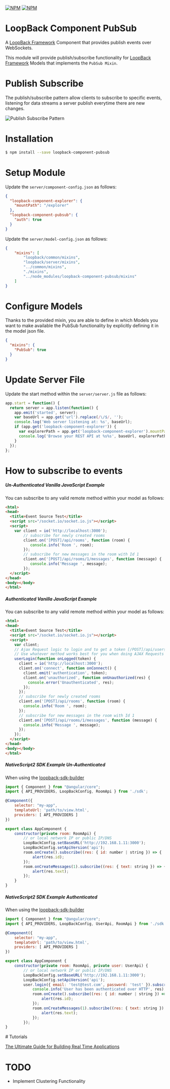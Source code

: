 [![NPM](https://nodei.co/npm/loopback-component-universal.png?stars&downloads)](https://nodei.co/npm/loopback-component-universal/) [![NPM](https://nodei.co/npm-dl/loopback-component-universal.png)](https://nodei.co/npm/loopback-component-universal/)

# LoopBack Component PubSub

A [LoopBack Framework](http://loopback.io) Component that provides publish events over WebSockets.

This module will provide publish/subscribe functionality for [LoopBack Framework](http://loopback.io) Models that implements the `PubSub Mixin`.

# Publish Subscribe

The publish/subscribe pattern allow clients to subscribe to specific events, listening for data streams a server publish everytime there are new changes.

![Publish Subscribe Pattern](https://blog.gopheracademy.com/postimages/plumbing-and-semantics/pub-sub.jpg)

# Installation

```sh
$ npm install --save loopback-component-pubsub
```

# Setup Module

Update the  `server/component-config.json` as follows:

```json
{
  "loopback-component-explorer": {
    "mountPath": "/explorer"
  },
  "loopback-component-pubsub": {
    "auth": true
  }
}

```

Update the  `server/model-config.json` as follows:

```json
{
    "mixins": [
        "loopback/common/mixins",
        "loopback/server/mixins",
        "../common/mixins",
        "./mixins",
        "../node_modules/loopback-component-pubsub/mixins"
    ]
}
```

# Configure Models

Thanks to the provided mixin, you are able to define in which Models you want to make available the PubSub functionality by explicitly defining it in the model json file.

```json
{
  "mixins": {
    "PubSub": true
  }
}
```

# Update Server File

Update the start method within the `server/server.js` file as follows:

```js
app.start = function() {
  return server = app.listen(function() {
    app.emit('started', server);
    var baseUrl = app.get('url').replace(/\/$/, '');
    console.log('Web server listening at: %s', baseUrl);
    if (app.get('loopback-component-explorer')) {
      var explorerPath = app.get('loopback-component-explorer').mountPath;
      console.log('Browse your REST API at %s%s', baseUrl, explorerPath);
    }
  });
};
```

# How to subscribe to events

##### Un-Authenticated Vanilla JavaScript Example

You can subscribe to any valid remote method within your model as follows:

```html
<html>
<head>
  <title>Event Source Test</title>
  <script src="/socket.io/socket.io.js"></script>
  <script>
    var client = io('http://localhost:3000');
        // subscribe for newly created rooms 
        client.on('[POST]/api/rooms', function (room) {
           console.info('Room ', room);
        });
        // subscribe for new messages in the room with Id 1
        client.on('[POST]/api/rooms/1/messages', function (message) {
           console.info('Message ', message);
        });
  </script>
</head>
<body></body>
</html>
````

##### Authenticated Vanilla JavaScript Example

You can subscribe to any valid remote method within your model as follows:

```html
<html>
<head>
  <title>Event Source Test</title>
  <script src="/socket.io/socket.io.js"></script>
  <script>
    var client;
    // Ajax Request logic to login and to get a token [/POST]/api/users/login
    // Use whatever method works best for you when doing AJAX Requests
    userLogin(function onLogged(token) {
      client = io('http://localhost:3000');
      client.on('connect', function onConnect() {
        client.emit('authentication', token);
        client.on('unauthorized', function onUnauthorized(res) {
          console.error('Unauthenticated', res);
        });
      });
      // subscribe for newly created rooms 
      client.on('[POST]/api/rooms', function (room) {
        console.info('Room ', room);
      });
      // subscribe for new messages in the room with Id 1
      client.on('[POST]/api/rooms/1/messages', function (message) {
        console.info('Message ', message);
      });
    }); 
  </script>
</head>
<body></body>
</html>
````

##### NativeScript2 SDK Example Un-Authenticated

When using the [loopback-sdk-builder](https://www.npmjs.com/package/loopback-sdk-builder)

```js
import { Component } from "@angular/core";
import { API_PROVIDERS, LoopBackConfig, RoomApi } from './sdk';

@Component({
    selector: "my-app",
    templateUrl: 'path/to/view.html',
    providers: [ API_PROVIDERS ]
})

export class AppComponent {
    constructor(private room: RoomApi) {
        // or local network IP or public IP/DNS
        LoopBackConfig.setBaseURL('http://192.168.1.11:3000');
        LoopBackConfig.setApiVersion('api');
        room.onCreate().subscribe((res: { id: number | string }) => {
            alert(res.id);
        });
        room.onCreateMessages(1).subscribe((res: { text: string }) => {
            alert(res.text);
        });
    }
}

```

##### NativeScript2 SDK Example Authenticated

When using the [loopback-sdk-builder](https://www.npmjs.com/package/loopback-sdk-builder)

```js
import { Component } from "@angular/core";
import { API_PROVIDERS, LoopBackConfig, UserApi, RoomApi } from './sdk';

@Component({
    selector: "my-app",
    templateUrl: 'path/to/view.html',
    providers: [ API_PROVIDERS ]
})

export class AppComponent {
    constructor(private room: RoomApi, private user: UserApi) {
        // or local network IP or public IP/DNS
        LoopBackConfig.setBaseURL('http://192.168.1.11:3000');
        LoopBackConfig.setApiVersion('api');
        user.login({ email: 'test@test.com', password: 'test' }).subscribe(res => {
            console.info('User has been authenticated over HTTP', res);
            room.onCreate().subscribe((res: { id: number | string }) => {
                alert(res.id);
            });
            room.onCreateMessages(1).subscribe((res: { text: string }) => {
                alert(res.text);
            });
        });
}

```

# Tutorials

[The Ultimate Guide for Building Real Time Applications](http://mean.expert/2016/06/09/angular-2-ultimate-real-time/)

# TODO


- Implement Clustering Functionality